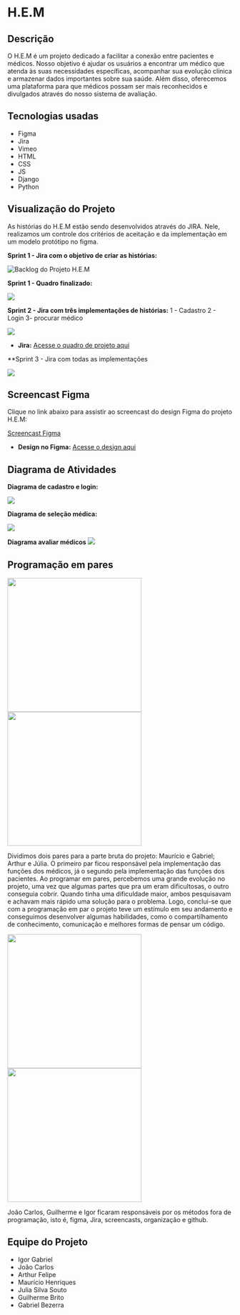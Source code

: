 # H.E.M

## Descrição

O H.E.M é um projeto dedicado a facilitar a conexão entre pacientes e médicos. Nosso objetivo é ajudar os usuários a encontrar um médico que atenda às suas necessidades específicas, acompanhar sua evolução clínica e armazenar dados importantes sobre sua saúde. Além disso, oferecemos uma plataforma para que médicos possam ser mais reconhecidos e divulgados através do nosso sistema de avaliação.

## Tecnologias usadas

- Figma
- Jira
- Vimeo
- HTML
- CSS
- JS
- Django
- Python

## Visualização do Projeto

As histórias do H.E.M estão sendo desenvolvidos através do JIRA. Nele, realizamos um controle dos critérios de aceitação e da implementação em um modelo protótipo no figma.

**Sprint 1 - Jira com o objetivo de criar as histórias:**

![Backlog do Projeto H.E.M](jira.png)

**Sprint 1 - Quadro finalizado:**

![](QuadroSprint1Finalizado.png)

**Sprint 2 - Jira com três implementações de histórias:**
1 - Cadastro
2 - Login
3- procurar médico

![](Sprint2Jira.png)


- **Jira:** [Acesse o quadro de projeto aqui](https://unicap-team-slife.atlassian.net/jira/software/projects/SCRUM/boards/1)

**Sprint 3 - Jira com todas as implementações

![](Captura%20de%20tela%202024-11-28%20220357.png)


## Screencast Figma

Clique no link abaixo para assistir ao screencast do design Figma do projeto H.E.M:

[Screencast Figma](https://vimeo.com/1008266560?share=copy)

- **Design no Figma:** [Acesse o design aqui](https://www.figma.com/design/QYBP6Imj2G5svue2oD7ptj/H.E.M?m=auto&t=DkIXqvCKssu7uQRm-6)

## Diagrama de Atividades

**Diagrama de cadastro e login:**

![](diagramaCadastro-login.jpg)

**Diagrama de seleção médica:**

![](seleçãoMédica.jpg)

**Diagrama avaliar médicos**
![](WhatsApp%Image%2024-11-28%at%08.21.53.jpeg)



## Programação em pares
<img src="dupla1.jpg" width="300"> <img src="dupla12.jpg" width="300">


Dividimos dois pares para a parte bruta do projeto: Maurício e Gabriel; Arthur e Júlia.
O primeiro par ficou responsável pela implementação das funções dos médicos, já o segundo pela implementação das funções dos pacientes. Ao programar em pares, percebemos uma grande evolução no projeto, uma vez que algumas partes que pra um eram dificultosas, o outro conseguia cobrir. Quando tinha uma dificuldade maior, ambos pesquisavam e achavam mais rápido uma solução para o problema.
Logo, conclui-se que com a programação em par o projeto teve um estímulo em seu andamento e conseguimos desenvolver algumas habilidades, como o compartilhamento de conhecimento, comunicação e melhores formas de pensar um código.


<img src="dupla2.jpg" width="300"> <img src="dupla22.jpg" width="300">

João Carlos, Guilherme e Igor ficaram responsáveis por os métodos fora de programação, isto é, figma, Jira, screencasts, organização e github. 

## Equipe do Projeto

- Igor Gabriel
- João Carlos
- Arthur Felipe
- Maurício Henriques
- Julia Silva Souto
- Guilherme Brito
- Gabriel Bezerra
